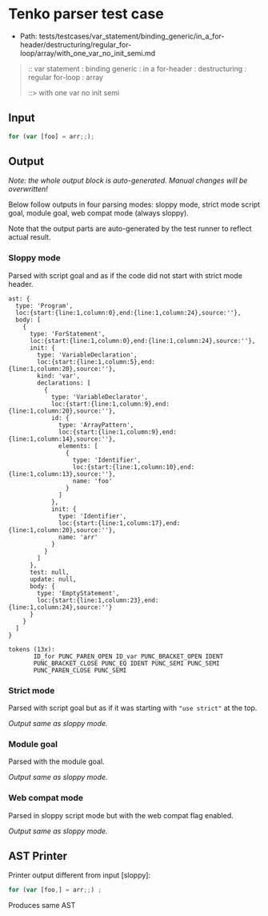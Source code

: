 # Tenko parser test case

- Path: tests/testcases/var_statement/binding_generic/in_a_for-header/destructuring/regular_for-loop/array/with_one_var_no_init_semi.md

> :: var statement : binding generic : in a for-header : destructuring : regular for-loop : array
>
> ::> with one var no init semi

## Input

`````js
for (var [foo] = arr;;);
`````

## Output

_Note: the whole output block is auto-generated. Manual changes will be overwritten!_

Below follow outputs in four parsing modes: sloppy mode, strict mode script goal, module goal, web compat mode (always sloppy).

Note that the output parts are auto-generated by the test runner to reflect actual result.

### Sloppy mode

Parsed with script goal and as if the code did not start with strict mode header.

`````
ast: {
  type: 'Program',
  loc:{start:{line:1,column:0},end:{line:1,column:24},source:''},
  body: [
    {
      type: 'ForStatement',
      loc:{start:{line:1,column:0},end:{line:1,column:24},source:''},
      init: {
        type: 'VariableDeclaration',
        loc:{start:{line:1,column:5},end:{line:1,column:20},source:''},
        kind: 'var',
        declarations: [
          {
            type: 'VariableDeclarator',
            loc:{start:{line:1,column:9},end:{line:1,column:20},source:''},
            id: {
              type: 'ArrayPattern',
              loc:{start:{line:1,column:9},end:{line:1,column:14},source:''},
              elements: [
                {
                  type: 'Identifier',
                  loc:{start:{line:1,column:10},end:{line:1,column:13},source:''},
                  name: 'foo'
                }
              ]
            },
            init: {
              type: 'Identifier',
              loc:{start:{line:1,column:17},end:{line:1,column:20},source:''},
              name: 'arr'
            }
          }
        ]
      },
      test: null,
      update: null,
      body: {
        type: 'EmptyStatement',
        loc:{start:{line:1,column:23},end:{line:1,column:24},source:''}
      }
    }
  ]
}

tokens (13x):
       ID_for PUNC_PAREN_OPEN ID_var PUNC_BRACKET_OPEN IDENT
       PUNC_BRACKET_CLOSE PUNC_EQ IDENT PUNC_SEMI PUNC_SEMI
       PUNC_PAREN_CLOSE PUNC_SEMI
`````

### Strict mode

Parsed with script goal but as if it was starting with `"use strict"` at the top.

_Output same as sloppy mode._

### Module goal

Parsed with the module goal.

_Output same as sloppy mode._

### Web compat mode

Parsed in sloppy script mode but with the web compat flag enabled.

_Output same as sloppy mode._

## AST Printer

Printer output different from input [sloppy]:

````js
for (var [foo,] = arr;;) ;
````

Produces same AST
